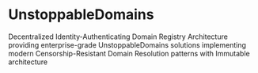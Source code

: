 # UnstoppableDomains
Decentralized Identity-Authenticating Domain Registry Architecture providing enterprise-grade UnstoppableDomains solutions implementing modern Censorship-Resistant Domain Resolution patterns with Immutable architecture
